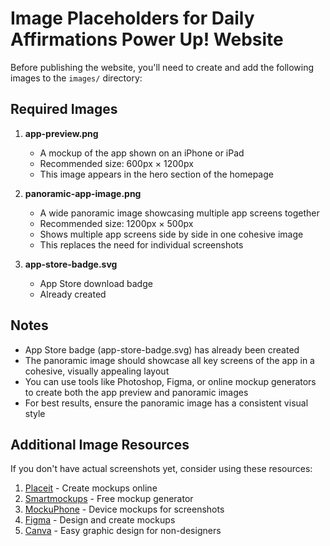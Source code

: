 # Image Placeholders for Daily Affirmations Power Up! Website

Before publishing the website, you'll need to create and add the following images to the `images/` directory:

## Required Images

1. **app-preview.png**
   - A mockup of the app shown on an iPhone or iPad
   - Recommended size: 600px × 1200px
   - This image appears in the hero section of the homepage

2. **panoramic-app-image.png**
   - A wide panoramic image showcasing multiple app screens together
   - Recommended size: 1200px × 500px
   - Shows multiple app screens side by side in one cohesive image
   - This replaces the need for individual screenshots

3. **app-store-badge.svg**
   - App Store download badge
   - Already created

## Notes

- App Store badge (app-store-badge.svg) has already been created
- The panoramic image should showcase all key screens of the app in a cohesive, visually appealing layout
- You can use tools like Photoshop, Figma, or online mockup generators to create both the app preview and panoramic images
- For best results, ensure the panoramic image has a consistent visual style

## Additional Image Resources

If you don't have actual screenshots yet, consider using these resources:

1. [Placeit](https://placeit.net/) - Create mockups online
2. [Smartmockups](https://smartmockups.com/) - Free mockup generator
3. [MockuPhone](https://mockuphone.com/) - Device mockups for screenshots
4. [Figma](https://www.figma.com/) - Design and create mockups
5. [Canva](https://www.canva.com/) - Easy graphic design for non-designers 